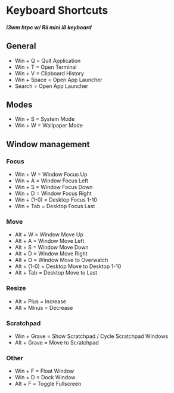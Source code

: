 # Keyboard Shortcuts

##### i3wm htpc w/ Rii mini i8 keyboard

## General
* Win + Q       = Quit Application
* Win + T       = Open Terminal
* Win + V       = Clipboard History
* Win + Space   = Open App Launcher
* Search        = Open App Launcher

## Modes
* Win + S       = System Mode
* Win + W       = Wallpaper Mode

## Window management

### Focus
* Win + W       = Window Focus Up
* Win + A       = Window Focus Left
* Win + S       = Window Focus Down
* Win + D       = Window Focus Right
* Win + (1-0)   = Desktop Focus 1-10
* Win + Tab     = Desktop Focus Last

### Move
* Alt + W       = Window Move Up
* Alt + A       = Window Move Left
* Alt + S       = Window Move Down
* Alt + D       = Window Move Right
* Alt + O       = Window Move to Overwatch
* Alt + (1-0)   = Desktop Move to Desktop 1-10
* Alt + Tab     = Desktop Move to Last

### Resize
* Alt + Plus    = Increase
* Alt + Minus   = Decrease

### Scratchpad
* Win + Grave   = Show Scratchpad / Cycle Scratchpad Windows
* Alt + Grave   = Move to Scratchpad

### Other
* Win + F       = Float Window
* Win + D       = Dock Window
* Alt + F       = Toggle Fullscreen